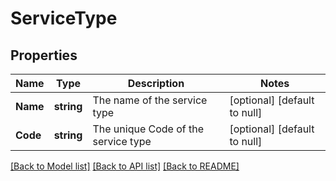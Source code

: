 # ServiceType

## Properties
Name | Type | Description | Notes
------------ | ------------- | ------------- | -------------
**Name** | **string** | The name of the service type | [optional] [default to null]
**Code** | **string** | The unique Code of the service type | [optional] [default to null]

[[Back to Model list]](../README.md#documentation-for-models) [[Back to API list]](../README.md#documentation-for-api-endpoints) [[Back to README]](../README.md)


